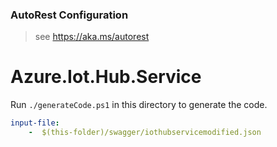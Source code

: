 ### AutoRest Configuration
> see https://aka.ms/autorest

# Azure.Iot.Hub.Service

Run `./generateCode.ps1` in this directory to generate the code.

``` yaml
input-file:
    -  $(this-folder)/swagger/iothubservicemodified.json
```
